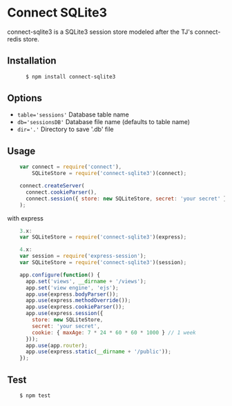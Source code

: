# Connect SQLite3

connect-sqlite3 is a SQLite3 session store modeled after the TJ's connect-redis store.


## Installation
```sh
	  $ npm install connect-sqlite3
```

## Options

  - `table='sessions'` Database table name
  - `db='sessionsDB'` Database file name (defaults to table name)
  - `dir='.'` Directory to save '<db>.db' file

## Usage
```js
    var connect = require('connect'),
        SQLiteStore = require('connect-sqlite3')(connect);

    connect.createServer(
      connect.cookieParser(),
      connect.session({ store: new SQLiteStore, secret: 'your secret' })
    );
```
  with express
```js
    3.x:
    var SQLiteStore = require('connect-sqlite3')(express);

    4.x:
    var session = require('express-session');
    var SQLiteStore = require('connect-sqlite3')(session);

    app.configure(function() {
      app.set('views', __dirname + '/views');
      app.set('view engine', 'ejs');
      app.use(express.bodyParser());
      app.use(express.methodOverride());
      app.use(express.cookieParser());
      app.use(express.session({
        store: new SQLiteStore,
        secret: 'your secret',
        cookie: { maxAge: 7 * 24 * 60 * 60 * 1000 } // 1 week
      }));
      app.use(app.router);
      app.use(express.static(__dirname + '/public'));
    });
```
## Test
```sh
    $ npm test
```
